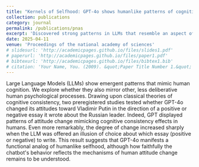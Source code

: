 ```yaml
---
title: "Kernels of Selfhood: GPT-4o shows humanlike patterns of cognitive consistency moderated by free choice"
collection: publications
category: journal
permalink: /publications/pnas
excerpt: 'Discovered strong patterns in LLMs that resemble an aspect of deep human cognition'
date: 2025-04-11
venue: 'Proceedings of the national academy of sciences'
# slidesurl: 'http://academicpages.github.io/files/slides1.pdf'
# paperurl: 'http://academicpages.github.io/files/paper1.pdf'
# bibtexurl: 'http://academicpages.github.io/files/bibtex1.bib'
# citation: 'Your Name, You. (2009). &quot;Paper Title Number 1.&quot; <i>Journal 1</i>. 1(1).'
---
```

Large Language Models (LLMs) show emergent patterns that mimic human cognition. We explore whether they also mirror other, less deliberative human psychological processes. Drawing upon classical theories of cognitive consistency, two preregistered studies tested whether GPT-4o changed its attitudes toward Vladimir Putin in the direction of a positive or negative essay it wrote about the Russian leader. Indeed, GPT displayed patterns of attitude change mimicking cognitive consistency effects in humans. Even more remarkably, the degree of change increased sharply when the LLM was offered an illusion of choice about which essay (positive or negative) to write. This result suggests that GPT-4o manifests a functional analog of humanlike selfhood, although how faithfully the chatbot's behavior reflects the mechanisms of human attitude change remains to be understood.